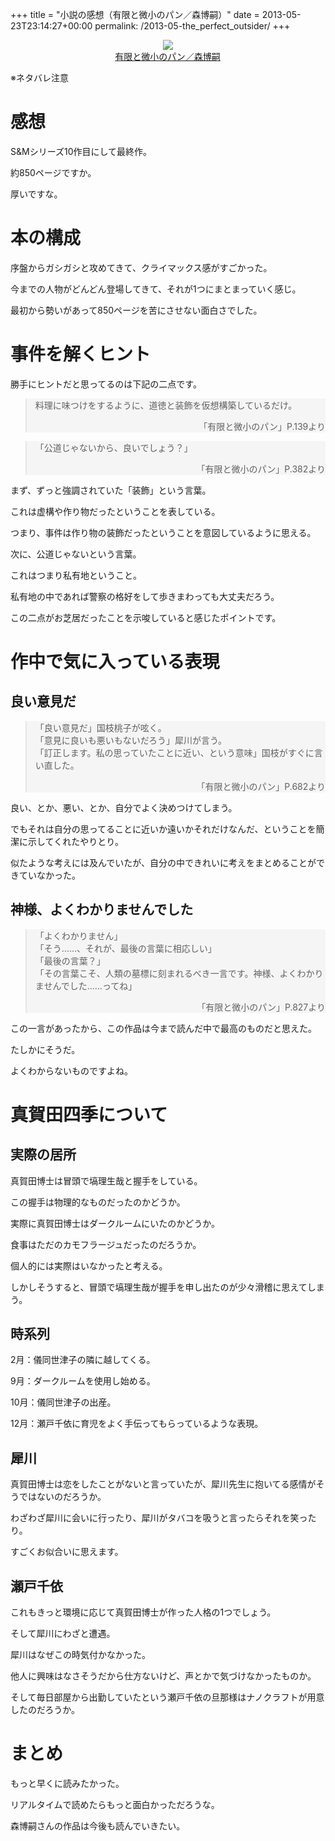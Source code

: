 +++
title = "小説の感想（有限と微小のパン／森博嗣）"
date = 2013-05-23T23:14:27+00:00
permalink: /2013-05-the_perfect_outsider/
+++
<div style="text-align: center;">
  <a href="http://www.amazon.co.jp/gp/product/4062732947/ref=as_li_ss_il?ie=UTF8&#038;camp=247&#038;creative=7399&#038;creativeASIN=4062732947&#038;linkCode=as2&#038;tag=5000164-22"><img border="0" src="http://ws-fe.amazon-adsystem.com/widgets/q?_encoding=UTF8&#038;ASIN=4062732947&#038;Format=_SL160_&#038;ID=AsinImage&#038;MarketPlace=JP&#038;ServiceVersion=20070822&#038;WS=1&#038;tag=5000164-22" /><br /><span>有限と微小のパン／森博嗣</span></a><img src="http://ir-jp.amazon-adsystem.com/e/ir?t=5000164-22&#038;l=as2&#038;o=9&#038;a=4062732947" width="1" height="1" border="0" alt="" style="border:none !important; margin:0px !important;" />
</div>

※ネタバレ注意

# 感想

S&Mシリーズ10作目にして最終作。
  
約850ページですか。
  
厚いですな。

# 本の構成

序盤からガシガシと攻めてきて、クライマックス感がすごかった。
  
今までの人物がどんどん登場してきて、それが1つにまとまっていく感じ。
  
最初から勢いがあって850ページを苦にさせない面白さでした。

# 事件を解くヒント

勝手にヒントだと思ってるのは下記の二点です。
  


<blockquote style="background: rgba(245, 245, 245, 1);">
  <p>
    料理に味つけをするように、道徳と装飾を仮想構築しているだけ。
  </p>
  
  <div style="text-align: right;">
    「有限と微小のパン」P.139より
  </div>
</blockquote>



<blockquote style="background: rgba(245, 245, 245, 1);">
  <p>
    「公道じゃないから、良いでしょう？」
  </p>
  
  <div style="text-align: right;">
    「有限と微小のパン」P.382より
  </div>
</blockquote>

まず、ずっと強調されていた「装飾」という言葉。
  
これは虚構や作り物だったということを表している。
  
つまり、事件は作り物の装飾だったということを意図しているように思える。
  

  
次に、公道じゃないという言葉。
  
これはつまり私有地ということ。
  
私有地の中であれば警察の格好をして歩きまわっても大丈夫だろう。
  

  
この二点がお芝居だったことを示唆していると感じたポイントです。

# 作中で気に入っている表現

## 良い意見だ

<blockquote style="background: rgba(245, 245, 245, 1);">
  <p>
    「良い意見だ」国枝桃子が呟く。<br /> 「意見に良いも悪いもないだろう」犀川が言う。<br /> 「訂正します。私の思っていたことに近い、という意味」国枝がすぐに言い直した。
  </p>
  
  <div style="text-align: right;">
    「有限と微小のパン」P.682より
  </div>
</blockquote>

良い、とか、悪い、とか、自分でよく決めつけてしまう。
  
でもそれは自分の思ってることに近いか遠いかそれだけなんだ、ということを簡潔に示してくれたやりとり。
  
似たような考えには及んでいたが、自分の中できれいに考えをまとめることができていなかった。

## 神様、よくわかりませんでした

<blockquote style="background: rgba(245, 245, 245, 1);">
  <p>
    「よくわかりません」<br /> 「そう……、それが、最後の言葉に相応しい」<br /> 「最後の言葉？」<br /> 「その言葉こそ、人類の墓標に刻まれるべき一言です。神様、よくわかりませんでした……ってね」
  </p>
  
  <div style="text-align: right;">
    「有限と微小のパン」P.827より
  </div>
</blockquote>

この一言があったから、この作品は今まで読んだ中で最高のものだと思えた。
  
たしかにそうだ。
  
よくわからないものですよね。

# 真賀田四季について

## 実際の居所

真賀田博士は冒頭で塙理生哉と握手をしている。
  
この握手は物理的なものだったのかどうか。
  
実際に真賀田博士はダークルームにいたのかどうか。
  
食事はただのカモフラージュだったのだろうか。
  
個人的には実際はいなかったと考える。
  
しかしそうすると、冒頭で塙理生哉が握手を申し出たのが少々滑稽に思えてしまう。

## 時系列

2月：儀同世津子の隣に越してくる。
  
9月：ダークルームを使用し始める。
  
10月：儀同世津子の出産。
  
12月：瀬戸千依に育児をよく手伝ってもらっているような表現。

## 犀川

真賀田博士は恋をしたことがないと言っていたが、犀川先生に抱いてる感情がそうではないのだろうか。
  
わざわざ犀川に会いに行ったり、犀川がタバコを吸うと言ったらそれを笑ったり。
  
すごくお似合いに思えます。

## 瀬戸千依

これもきっと環境に応じて真賀田博士が作った人格の1つでしょう。
  
そして犀川にわざと遭遇。
  
犀川はなぜこの時気付かなかった。
  
他人に興味はなさそうだから仕方ないけど、声とかで気づけなかったものか。
  
そして毎日部屋から出勤していたという瀬戸千依の旦那様はナノクラフトが用意したのだろうか。

# まとめ

もっと早くに読みたかった。
  
リアルタイムで読めたらもっと面白かっただろうな。
  
森博嗣さんの作品は今後も読んでいきたい。
